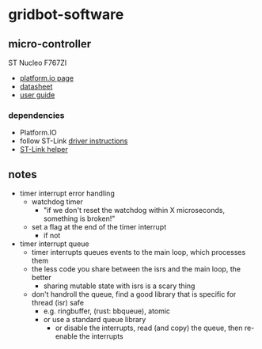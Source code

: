 # gridbot-software

## micro-controller

ST Nucleo F767ZI

- [platform.io page](https://docs.platformio.org/en/latest/boards/ststm32/nucleo_f767zi.html)
- [datasheet](http://www.farnell.com/datasheets/2200746.pdf)
- [user guide](https://www.st.com/content/ccc/resource/technical/document/user_manual/group0/26/49/90/2e/33/0d/4a/da/DM00244518/files/DM00244518.pdf/jcr:content/translations/en.DM00244518.pdf)

### dependencies

- Platform.IO
- follow ST-Link [driver instructions](https://docs.platformio.org/en/latest/plus/debug-tools/stlink.html)
- [ST-Link helper](https://github.com/stlink-org/stlink/releases)

## notes

- timer interrupt error handling
  - watchdog timer
    - "if we don't reset the watchdog within X microseconds, something is broken!"
  - set a flag at the end of the timer interrupt
    - if not 
- timer interrupt queue
  - timer interrupts queues events to the main loop, which processes them
  - the less code you share between the isrs and the main loop, the better 
    - sharing mutable state with isrs is a scary thing
  - don't handroll the queue, find a good library that is specific for thread (isr) safe
    - e.g. ringbuffer, (rust: bbqueue), atomic
    - or use a standard queue library
      - or disable the interrupts, read (and copy) the queue, then re-enable the interrupts